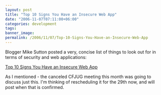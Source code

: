 ```yaml
---
layout: post
title: "Top 10 Signs You Have an Insecure Web App"
date: "2006-11-07T07:11:00+06:00"
categories: development 
tags: 
banner_image: 
permalink: /2006/11/07/Top-10-Signs-You-Have-an-Insecure-Web-App
---
```


Blogger Mike Sutton posted a very, concise list of things to look out for in terms of security and web applications:

<a href="http://portal.spidynamics.com/blogs/msutton/archive/2006/11/01/Top-10-Signs-You-Have-an-Insecure-Web-App.aspx">Top 10 Signs You Have an Insecure Web App</a>

As I mentioned - the canceled CFJUG meeting this month was going to discuss just this. I'm thinking of rescheduling it for the 29th now, and will post when that is confirmed.